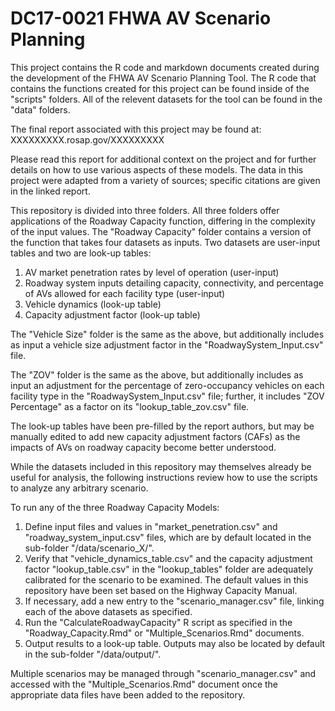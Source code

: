 # DC17-0021 FHWA AV Scenario Planning

This project contains the R code and markdown documents created during the development of the FHWA AV Scenario Planning Tool.
The R code that contains the functions created for this project can be found inside of the "scripts" folders.  All of the relevent datasets for the tool can be found in the "data" folders.

The final report associated with this project may be found at:
XXXXXXXXX.rosap.gov/XXXXXXXXX

Please read this report for additional context on the project and for further details on how to use various aspects of these models. The data in this project were adapted from a variety of sources; specific citations are given in the linked report.

This repository is divided into three folders. All three folders offer applications of the Roadway Capacity function, differing in the complexity of the input values. The "Roadway Capacity" folder contains a version of the function that takes four datasets as inputs. Two datasets are user-input tables and two are look-up tables:
1. AV market penetration rates by level of operation (user-input)
2. Roadway system inputs detailing capacity, connectivity, and percentage of AVs allowed for each facility type (user-input)
3. Vehicle dynamics (look-up table)
4. Capacity adjustment factor (look-up table)

The "Vehicle Size" folder is the same as the above, but additionally includes as input a vehicle size adjustment factor in the "RoadwaySystem_Input.csv" file.

The "ZOV" folder is the same as the above, but additionally includes as input an adjustment for the percentage of zero-occupancy vehicles on each facility type in the "RoadwaySystem_Input.csv" file; further, it includes "ZOV Percentage" as a factor on its "lookup_table_zov.csv" file.

The look-up tables have been pre-filled by the report authors, but may be manually edited to add new capacity adjustment factors (CAFs) as the impacts of AVs on roadway capacity become better understood.

While the datasets included in this repository may themselves already be useful for analysis, the following instructions review how to use the scripts to analyze any arbitrary scenario.

To run any of the three Roadway Capacity Models:

1. Define input files and values in "market_penetration.csv" and "roadway_system_input.csv" files, which are by default located in the sub-folder "/data/scenario_X/".
2. Verify that "vehicle_dynamics_table.csv" and the capacity adjustment factor "lookup_table.csv" in the "lookup_tables" folder are adequately calibrated for the scenario to be examined. The default values in this repository have been set based on the Highway Capacity Manual.
3. If necessary, add a new entry to the "scenario_manager.csv" file, linking each of the above datasets as specified.
4. Run the "CalculateRoadwayCapacity" R script as specified in the "Roadway_Capacity.Rmd" or "Multiple_Scenarios.Rmd" documents.
5. Output results to a look-up table. Outputs may also be located by default in the sub-folder "/data/output/".

Multiple scenarios may be managed through "scenario_manager.csv" and accessed with the "Multiple_Scenarios.Rmd" document once the appropriate data files have been added to the repository.